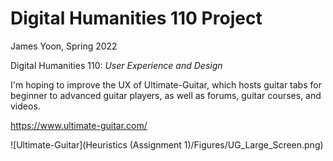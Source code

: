 # Digital Humanities 110 Project

James Yoon, Spring 2022

Digital Humanities 110: *User Experience and Design*

I'm hoping to improve the UX of Ultimate-Guitar, which hosts guitar tabs for beginner to advanced guitar players, as well as forums, guitar courses, and videos.


https://www.ultimate-guitar.com/

![Ultimate-Guitar](Heuristics (Assignment 1)/Figures/UG_Large_Screen.png)
